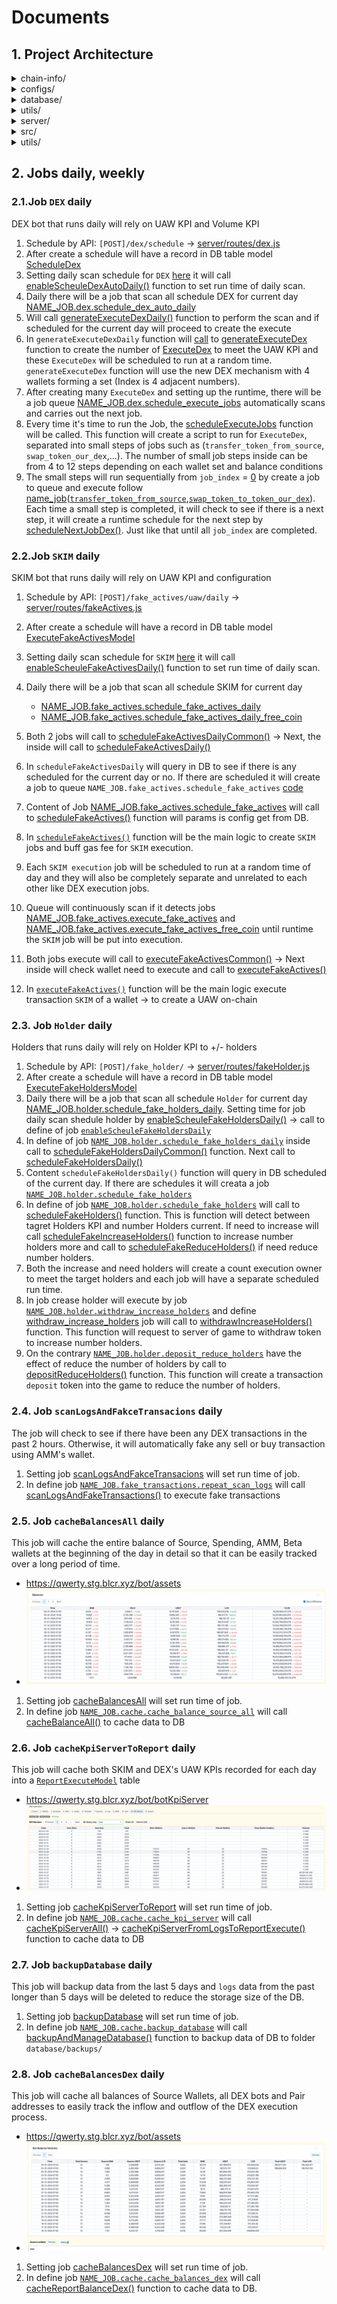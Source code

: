 # Documents

## 1. Project Architecture

<details>
<summary>chain-info/</summary>

_`Contains ABIs and map addresses (LCR, LCROperator, LCRRouter02,...)`_

</details>

<details>
<summary>configs/</summary>

`Holds the static configuration settings for the project.`

</details>

<details>
<summary>database/</summary>

_`Includes commands for backup, connecting to the database, etc.`_

</details>

<details>
<summary>utils/</summary>

_`Contains common modules like swap, transfer, etc. It includes the following subdirectories:`_

- `dex/`
- `wallet/`
  - `ERC20.js`
  - `ERC721.js`
  - `Native.js`

</details>

<details>
<summary>server/</summary>

_`Folder contain all API of project`_

- `routes`
  - `dex.js`
  - `asset.js`
  - `config.js`
  - ...

</details>

<details>
<summary>src/</summary>

_`Source code logic of jobs, model, scripts,...`_

- **`balanceExchangeRate`**: Code of **AMM** tool
- **`dex`**: Logic code of **Bot DEX** new version have gas optimizes (Job queue agenda)
- **`fakeActives`**: Logic code of **SKIM**
- **`handlers`**: A centralized place for commons handlers to be reused many times and in many places
- **`holder`**: Logic code of schedule job queue for +/- **Holders**
- **`jobs`**: Code section DEX old
- **`models`**: All **models** of project
- **`reports`**: Logic report balance wallet and recovery assets to **Source Wallets**
- **`scripts`**: All scripts of the project like dex, withdraw, skim,...
- **`templates`**: Logic generate templates for DEX old, Free Coin DEX and generate ExecuteDex for new version DEX.

</details>

<details>
<summary>utils/</summary>

_`Code for each part is usually declared here for reuse many times and constants are also kept here.`_

- `blockchain.js`
- `constant.js`
- `...`

</details>

## 2. Jobs daily, weekly

### 2.1.Job `DEX` daily

DEX bot that runs daily will rely on UAW KPI and Volume KPI

1. Schedule by API: `[POST]/dex/schedule` -> [server/routes/dex.js](server/routes/dex.js#L61)
2. After create a schedule will have a record in DB table model [ScheduleDex](src/models/ScheduleDex.js)
3. Setting daily scan schedule for `DEX` [here](src/dex/agendaDex.js#L47) it will call [enableScheuleDexAutoDaily()](src/dex/schedules/dex.js#L5) function to set run time of daily scan.
4. Daily there will be a job that scan all schedule DEX for current day [NAME_JOB.dex.schedule_dex_auto_daily](src/dex/definitions/dex.js#L8)
5. Will call [generateExecuteDexDaily()](src/dex/services/schedule.js#L14) function to perform the scan and if scheduled for the current day will proceed to create the execute
6. In `generateExecuteDexDaily` function will [call](src/dex/services/schedule.js#L34) to [generateExecuteDex](src/templates/generateDex.js#L20) function to create the number of [ExecuteDex](src/models/ExecuteDex.js) to meet the UAW KPI and these `ExecuteDex` will be scheduled to run at a random time. `generateExecuteDex` function will use the new DEX mechanism with 4 wallets forming a set (Index is 4 adjacent numbers).
7. After creating many `ExecuteDex` and setting up the runtime, there will be a job queue [NAME_JOB.dex.schedule_execute_jobs](src/dex/definitions/dex.js#L30) automatically scans and carries out the next job.
8. Every time it's time to run the Job, the [scheduleExecuteJobs](src/dex/services/execute.js#L23) function will be called. This function will create a script to run for `ExecuteDex`, separated into small steps of jobs such as (`transfer_token_from_source`, `swap_token_our_dex`,...). The number of small job steps inside can be from 4 to 12 steps depending on each wallet set and balance conditions
9. The small steps will run sequentially from `job_index` = [0](src/dex/services/execute.js#L302) by create a job to queue and execute follow [name_job](src/dex/definitions/dex.js#L41)([`transfer_token_from_source`](src/dex/definitions/dex.js#L41),[`swap_token_to_token_our_dex`](src/dex/definitions/dex.js#L45)). Each time a small step is completed, it will check to see if there is a next step, it will create a runtime schedule for the next step by [scheduleNextJobDex()](src/dex/services/execute.js#L478). Just like that until all `job_index` are completed.

### 2.2.Job `SKIM` daily

SKIM bot that runs daily will rely on UAW KPI and configuration

1. Schedule by API: `[POST]/fake_actives/uaw/daily` -> [server/routes/fakeActives.js](server/routes/fakeActives.js#L100)
2. After create a schedule will have a record in DB table model [ExecuteFakeActivesModel](src/models/ExecuteFakeActives.js)
3. Setting daily scan schedule for `SKIM` [here](src/fakeActives/jobsSkim/agendaSkim.js#L29) it will call [enableScheuleFakeActivesDaily()](src/fakeActives/jobsSkim/schedules/fakeActives.js#L5) function to set run time of daily scan.
4. Daily there will be a job that scan all schedule SKIM for current day

   - [NAME_JOB.fake_actives.schedule_fake_actives_daily](src/fakeActives/jobsSkim/definitions/fakeActives.js#L17)
   - [NAME_JOB.fake_actives.schedule_fake_actives_daily_free_coin](src/fakeActives/jobsSkim/definitions/fakeActives.js#L21)

5. Both 2 jobs will call to [scheduleFakeActivesDailyCommon()](src/fakeActives/jobsSkim/definitions/fakeActives.js#L76) -> Next, the inside will call to [scheduleFakeActivesDaily()](src/fakeActives/jobsSkim/services/scheduleFakeActives.js#L25)
6. In `scheduleFakeActivesDaily` will query in DB to see if there is any scheduled for the current day or no. If there are scheduled it will create a job to queue `NAME_JOB.fake_actives.schedule_fake_actives` [code](src/fakeActives/jobsSkim/services/scheduleFakeActives.js#L36)
7. Content of Job [NAME_JOB.fake_actives.schedule_fake_actives](src/fakeActives/jobsSkim/definitions/fakeActives.js#L45) will call to [scheduleFakeActives()](src/fakeActives/jobsSkim/services/scheduleFakeActives.js#L101) function will params is config get from DB.
8. In [`scheduleFakeActives()`](src/fakeActives/jobsSkim/services/scheduleFakeActives.js#L101) function will be the main logic to create `SKIM` jobs and buff gas fee for `SKIM` execution.
9. Each `SKIM execution` job will be scheduled to run at a random time of day and they will also be completely separate and unrelated to each other like DEX execution jobs.
10. Queue will continuously scan if it detects jobs [NAME_JOB.fake_actives.execute_fake_actives](src/fakeActives/jobsSkim/definitions/fakeActives.js#L37) and [NAME_JOB.fake_actives.execute_fake_actives_free_coin](src/fakeActives/jobsSkim/definitions/fakeActives.js#L41) until runtime the `SKIM` job will be put into execution.
11. Both jobs execute will call to [executeFakeActivesCommon()](src/fakeActives/jobsSkim/definitions/fakeActives.js#L88) -> Next inside will check wallet need to execute and call to [executeFakeActives()](src/fakeActives/jobsSkim/services/executeFakeActives.js#L19)
12. In [`executeFakeActives()`](src/fakeActives/jobsSkim/services/executeFakeActives.js#L19) function will be the main logic execute transaction `SKIM` of a wallet -> to create a UAW on-chain

### 2.3. Job `Holder` daily

Holders that runs daily will rely on Holder KPI to +/- holders

1. Schedule by API: `[POST]/fake_holder/` -> [server/routes/fakeHolder.js](server/routes/fakeHolder.js#L44)
2. After create a schedule will have a record in DB table model [ExecuteFakeHoldersModel](src/models/ExecuteFakeHolders.js)
3. Daily there will be a job that scan all schedule `Holder` for current day [NAME_JOB.holder.schedule_fake_holders_daily](src/holder/definitions/holder.js#L11). Setting time for job daily scan shedule holder by [enableScheuleFakeHoldersDaily()](src/holder/agendaHolder.js#L47) -> call to define of job [`enableScheuleFakeHoldersDaily`](src/holder/schedules/fakeHolders.js#L5)
4. In define of job [`NAME_JOB.holder.schedule_fake_holders_daily`](src/holder/definitions/holder.js#L11) inside call to [scheduleFakeHoldersDailyCommon()](src/holder/definitions/holder.js#L66) function. Next call to [scheduleFakeHoldersDaily()](src/holder/services/scheduleFakeHolders.js#L28)
5. Content `scheduleFakeHoldersDaily()` function will query in DB scheduled of the current day. If there are schedules it will creata a job [`NAME_JOB.holder.schedule_fake_holders`](src/holder/services/scheduleFakeHolders.js#L40)
6. In define of job [`NAME_JOB.holder.schedule_fake_holders`](src/holder/definitions/holder.js#L19) will call to [scheduleFakeHolders()](src/holder/services/scheduleFakeHolders.js#L54) function. This is function will detect between tagret Holders KPI and number Holders current. If need to increase will call [scheduleFakeIncreaseHolders()](src/holder/services/scheduleFakeHolders.js#L97) function to increase number holders more and call to [scheduleFakeReduceHolders()](src/holder/services/scheduleFakeHolders.js#L185) if need reduce number holders.
7. Both the increase and need holders will create a count execution owner to meet the target holders and each job will have a separate scheduled run time.
8. In job crease holder will execute by job [`NAME_JOB.holder.withdraw_increase_holders`](src/holder/services/scheduleFakeHolders.js#L130) and define [withdraw_increase_holders](src/holder/definitions/holder.js#L31) job will call to [withdrawIncreaseHolders()](src/holder/services/executeFakeHolders.js#L28) function. This function will request to server of game to withdraw token to increase number holders.
9. On the contrary [`NAME_JOB.holder.deposit_reduce_holders`](src/holder/definitions/holder.js#L36) have the effect of reduce the number of holders by call to [depositReduceHolders()](src/holder/services/executeFakeHolders.js#L120) function. This function will create a transaction `deposit` token into the game to reduce the number of holders.

### 2.4. Job `scanLogsAndFakceTransacions` daily

The job will check to see if there have been any DEX transactions in the past 2 hours. Otherwise, it will automatically fake any sell or buy transaction using AMM's wallet.

1. Setting job [scanLogsAndFakceTransacions](src/jobs/agenda.js#L52) will set run time of job.
2. In define job [`NAME_JOB.fake_transactions.repeat_scan_logs`](src/jobs/definitions/fakeTransactions.js#L6) will call [scanLogsAndFakeTransactions()](src/fakeTransactions/scanLogsAndFakeTransactions.js#L13) to execute fake transactions

### 2.5. Job `cacheBalancesAll` daily

This job will cache the entire balance of Source, Spending, AMM, Beta wallets at the beginning of the day in detail so that it can be easily tracked over a long period of time.

- <https://qwerty.stg.blcr.xyz/bot/assets>
- ![Alt text](images/image_cacheBalancesAll_1.png)

1. Setting job [cacheBalancesAll](src/jobs/agenda.js#L53) will set run time of job.
2. In define job [`NAME_JOB.cache.cache_balance_source_all`](src/jobs/definitions/cacheData.js#L8) will call [cacheBalanceAll()](src/handlers/assetsRecovery.js#L565) to cache data to DB

### 2.6. Job `cacheKpiServerToReport` daily

This job will cache both SKIM and DEX's UAW KPIs recorded for each day into a [`ReportExecuteModel`](src/models/ReportExecute.js) table

- <https://qwerty.stg.blcr.xyz/bot/botKpiServer>
- ![Alt text](images/image_cacheKpiServerToReport_1.png)

1. Setting job [cacheKpiServerToReport](src/jobs/agenda.js#L54) will set run time of job.
2. In define job [`NAME_JOB.cache.cache_kpi_server`](src/jobs/definitions/cacheData.js#L19) will call [cacheKpiServerAll()](src/handlers/functions.js#L528) -> [cacheKpiServerFromLogsToReportExecute()](src/handlers/functions.js#L405) function to cache data to DB

### 2.7. Job `backupDatabase` daily

This job will backup data from the last 5 days and `logs` data from the past longer than 5 days will be deleted to reduce the storage size of the DB.

1. Setting job [backupDatabase](src/jobs/agenda.js#L55) will set run time of job.
2. In define job [`NAME_JOB.cache.backup_database`](src/jobs/definitions/cacheData.js#L30) will call [backupAndManageDatabase()](src/handlers/backupDB.js#13) function to backup data of DB to folder `database/backups/`

### 2.8. Job `cacheBalancesDex` daily

This job will cache all balances of Source Wallets, all DEX bots and Pair addresses to easily track the inflow and outflow of the DEX execution process.

- <https://qwerty.stg.blcr.xyz/bot/assets>
- ![Alt text](images/image_cacheBalancesDex_1.png)

1. Setting job [cacheBalancesDex](src/dex/agendaDex.js#L56) will set run time of job.
2. In define job [`NAME_JOB.cache.cache_balances_dex`](src/dex/definitions/dex.js#L49) will call [cacheReportBalanceDex()](src/dex/services/report.js#L76) function to cache data to DB.
